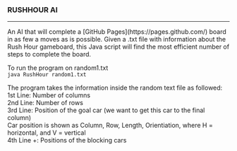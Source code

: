 ### RUSHHOUR AI
<hr>
An AI that will complete a [GitHub Pages](https://pages.github.com/) board in as few a moves as is possible.
Given a .txt file with information about the Rush Hour gameboard, this Java script will find the most efficient number of steps to complete the board.

To run the program on random1.txt<br/>
`java RushHour random1.txt`

The program takes the information inside the random text file as followed:<br/>1st Line: Number of columns<br/>2nd Line: Number of rows<br/>3rd Line: Position of the goal car (we want to get this car to the final column)
            <br/>Car position is shown as Column, Row, Length, Orientiation, where H = horizontal, and V = vertical
  <br/>4th Line +: Positions of the blocking cars
